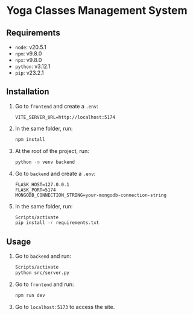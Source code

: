 # Yoga Classes Management System

## Requirements

- `node`: v20.5.1
- `npm`: v9.8.0
- `npx`: v9.8.0
- `python`: v3.12.1
- `pip`: v23.2.1

## Installation

1. Go to `frontend` and create a `.env`:

    ```dotenv
    VITE_SERVER_URL=http://localhost:5174
    ```

1. In the same folder, run:

    ```bash
    npm install
    ```

1. At the root of the project, run:

    ```bash
    python -m venv backend
    ```

1. Go to `backend` and create a `.env`:

    ```dotenv
    FLASK_HOST=127.0.0.1
    FLASK_PORT=5174
    MONGODB_CONNECTION_STRING=your-mongodb-connection-string
    ```

1. In the same folder, run:

    ```bash
    Scripts/activate
    pip install -r requirements.txt
    ```

## Usage

1. Go to `backend` and run:

    ```bash
    Scripts/activate
    python src/server.py
    ```

1. Go to `frontend` and run:

    ```bash
    npm run dev
    ```

1. Go to `localhost:5173` to access the site.
